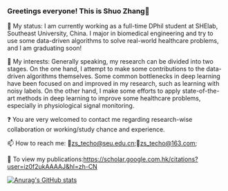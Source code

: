 ### Greetings everyone! This is Shuo Zhang👋
🏫 My status: I am currently working as a full-time DPhil student at SHElab, Southeast University, China. I major in biomedical engineering and try to use some data-driven algorithms to solve real-world healthcare problems, and I am graduating soon!

🔭 My interests: Generally speaking, my research can be divided into two stages. On the one hand, I attempt to make some contributions to the data-driven algorithms themselves. Some common bottlenecks in deep learning have been focused on and improved in my research, such as learning with noisy labels. On the other hand, I make some efforts to apply state-of-the-art methods in deep learning to improve some healthcare problems, especially in physiological signal monitoring.

❓ You are very welcomed to contact me regarding research-wise collaboration or working/study chance and experience.

📫 How to reach me: 📧zs_techo@seu.edu.cn;📧zs_techo@163.com;

💬 To view my publications:https://scholar.google.com.hk/citations?user=iz0f2ukAAAAJ&hl=zh-CN

[![Anurag's GitHub stats](https://github-readme-stats.vercel.app/api?username=Zhangshuojackpot)](https://github.com/anuraghazra/github-readme-stats)
<!--
**Zhangshuojackpot/Zhangshuojackpot** is a ✨ _special_ ✨ repository because its `README.md` (this file) appears on your GitHub profile.

Here are some ideas to get you started:

- 🔭 I’m currently working on ...
- 🌱 I’m currently learning ...
- 👯 I’m looking to collaborate on ...
- 🤔 I’m looking for help with ...
- 💬 Ask me about ...
- 📫 How to reach me: ...
- 😄 Pronouns: ...
- ⚡ Fun fact: ...
-->
